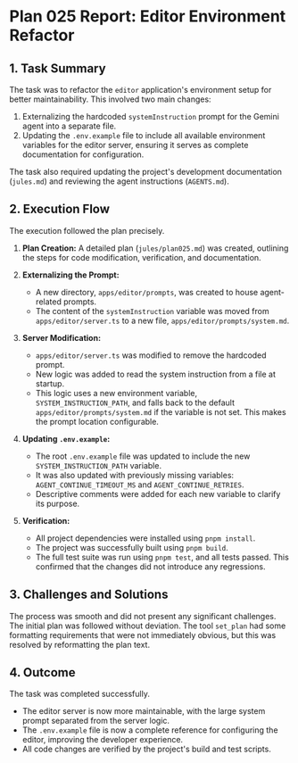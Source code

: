 # Plan 025 Report: Editor Environment Refactor

## 1. Task Summary

The task was to refactor the `editor` application's environment setup for better maintainability. This involved two main changes:
1.  Externalizing the hardcoded `systemInstruction` prompt for the Gemini agent into a separate file.
2.  Updating the `.env.example` file to include all available environment variables for the editor server, ensuring it serves as complete documentation for configuration.

The task also required updating the project's development documentation (`jules.md`) and reviewing the agent instructions (`AGENTS.md`).

## 2. Execution Flow

The execution followed the plan precisely.

1.  **Plan Creation:** A detailed plan (`jules/plan025.md`) was created, outlining the steps for code modification, verification, and documentation.

2.  **Externalizing the Prompt:**
    - A new directory, `apps/editor/prompts`, was created to house agent-related prompts.
    - The content of the `systemInstruction` variable was moved from `apps/editor/server.ts` to a new file, `apps/editor/prompts/system.md`.

3.  **Server Modification:**
    - `apps/editor/server.ts` was modified to remove the hardcoded prompt.
    - New logic was added to read the system instruction from a file at startup.
    - This logic uses a new environment variable, `SYSTEM_INSTRUCTION_PATH`, and falls back to the default `apps/editor/prompts/system.md` if the variable is not set. This makes the prompt location configurable.

4.  **Updating `.env.example`:**
    - The root `.env.example` file was updated to include the new `SYSTEM_INSTRUCTION_PATH` variable.
    - It was also updated with previously missing variables: `AGENT_CONTINUE_TIMEOUT_MS` and `AGENT_CONTINUE_RETRIES`.
    - Descriptive comments were added for each new variable to clarify its purpose.

5.  **Verification:**
    - All project dependencies were installed using `pnpm install`.
    - The project was successfully built using `pnpm build`.
    - The full test suite was run using `pnpm test`, and all tests passed. This confirmed that the changes did not introduce any regressions.

## 3. Challenges and Solutions

The process was smooth and did not present any significant challenges. The initial plan was followed without deviation. The tool `set_plan` had some formatting requirements that were not immediately obvious, but this was resolved by reformatting the plan text.

## 4. Outcome

The task was completed successfully.
- The editor server is now more maintainable, with the large system prompt separated from the server logic.
- The `.env.example` file is now a complete reference for configuring the editor, improving the developer experience.
- All code changes are verified by the project's build and test scripts.
